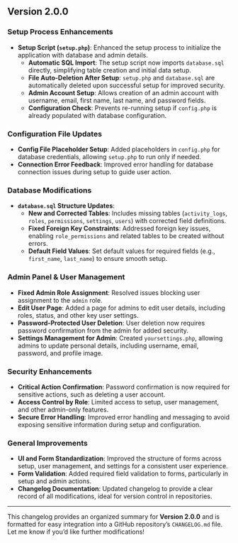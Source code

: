 ## **Version 2.0.0**

### **Setup Process Enhancements**

- **Setup Script (`setup.php`)**: Enhanced the setup process to initialize the application with database and admin details.
  - **Automatic SQL Import**: The setup script now imports `database.sql` directly, simplifying table creation and initial data setup.
  - **File Auto-Deletion After Setup**: `setup.php` and `database.sql` are automatically deleted upon successful setup for improved security.
  - **Admin Account Setup**: Allows creation of an admin account with username, email, first name, last name, and password fields.
  - **Configuration Check**: Prevents re-running setup if `config.php` is already populated with database configuration.

### **Configuration File Updates**

- **Config File Placeholder Setup**: Added placeholders in `config.php` for database credentials, allowing `setup.php` to run only if needed.
- **Connection Error Feedback**: Improved error handling for database connection issues during setup to guide user action.

### **Database Modifications**

- **`database.sql` Structure Updates**:
  - **New and Corrected Tables**: Includes missing tables (`activity_logs`, `roles`, `permissions`, `settings`, `users`) with corrected field definitions.
  - **Fixed Foreign Key Constraints**: Addressed foreign key issues, enabling `role_permissions` and related tables to be created without errors.
  - **Default Field Values**: Set default values for required fields (e.g., `first_name`, `last_name`) to ensure smooth setup.

### **Admin Panel & User Management**

- **Fixed Admin Role Assignment**: Resolved issues blocking user assignment to the `admin` role.
- **Edit User Page**: Added a page for admins to edit user details, including roles, status, and other key user settings.
- **Password-Protected User Deletion**: User deletion now requires password confirmation from the admin for added security.
- **Settings Management for Admin**: Created `yoursettings.php`, allowing admins to update personal details, including username, email, password, and profile image.

### **Security Enhancements**

- **Critical Action Confirmation**: Password confirmation is now required for sensitive actions, such as deleting a user account.
- **Access Control by Role**: Limited access to setup, user management, and other admin-only features.
- **Secure Error Handling**: Improved error handling and messaging to avoid exposing sensitive information during setup and configuration.

### **General Improvements**

- **UI and Form Standardization**: Improved the structure of forms across setup, user management, and settings for a consistent user experience.
- **Form Validation**: Added required field validation to forms, particularly in setup and admin actions.
- **Changelog Documentation**: Updated changelog to provide a clear record of all modifications, ideal for version control in repositories.

---

This changelog provides an organized summary for **Version 2.0.0** and is formatted for easy integration into a GitHub repository’s `CHANGELOG.md` file. Let me know if you’d like further modifications!
